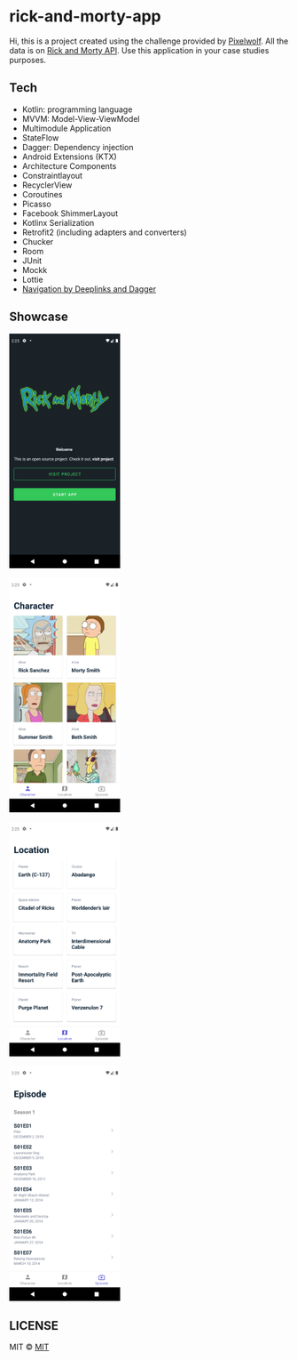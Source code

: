 # rick-and-morty-app

Hi, this is a project created using the challenge provided by  [Pixelwolf](https://www.figma.com/community/file/819264586763647517). All the data is on [Rick and Morty API](https://rickandmortyapi.com/). Use this application in your case studies purposes. 

## Tech

- Kotlin: programming language
- MVVM: Model-View-ViewModel
- Multimodule Application
- StateFlow
- Dagger: Dependency injection
- Android Extensions (KTX)
- Architecture Components
- Constraintlayout
- RecyclerView
- Coroutines
- Picasso
- Facebook ShimmerLayout
- Kotlinx Serialization
- Retrofit2 (including adapters and converters)
- Chucker
- Room
- JUnit
- Mockk
- Lottie
- [Navigation by Deeplinks and Dagger](https://medium.com/@burkedamian/navigation-in-modular-applications-with-deep-linking-6a599c11e487) 

## Showcase

<p>
    <img src="AndroidImages/1.png" width=200>
</p>

<p>
    <img src="AndroidImages/2.png" width=200>
</p>

<p>
    <img src="AndroidImages/3.png" width=200>
</p>

<p>
    <img src="AndroidImages/4.png" width=200>
</p>

## LICENSE
MIT © [MIT](LICENSE)